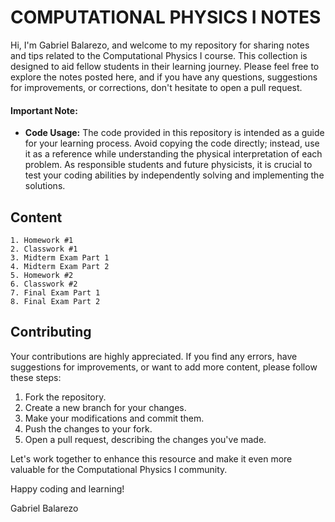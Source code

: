 # COMPUTATIONAL PHYSICS I NOTES 

Hi, I'm Gabriel Balarezo, and welcome to my repository for sharing notes and tips related to the Computational Physics I course. This collection is designed to aid fellow students in their learning journey. Please feel free to explore the notes posted here, and if you have any questions, suggestions for improvements, or corrections, don't hesitate to open a pull request.

#### Important Note:
- **Code Usage:** The code provided in this repository is intended as a guide for your learning process. Avoid copying the code directly; instead, use it as a reference while understanding the physical interpretation of each problem. As responsible students and future physicists, it is crucial to test your coding abilities by independently solving and implementing the solutions.

## Content 
    1. Homework #1 
    2. Classwork #1
    3. Midterm Exam Part 1
    4. Midterm Exam Part 2
    5. Homework #2
    6. Classwork #2
    7. Final Exam Part 1
    8. Final Exam Part 2

## Contributing 
Your contributions are highly appreciated. If you find any errors, have suggestions for improvements, or want to add more content, please follow these steps:

1. Fork the repository.
2. Create a new branch for your changes.
3. Make your modifications and commit them.
4. Push the changes to your fork.
5. Open a pull request, describing the changes you've made.

Let's work together to enhance this resource and make it even more valuable for the Computational Physics I community.
    
Happy coding and learning!

Gabriel Balarezo

